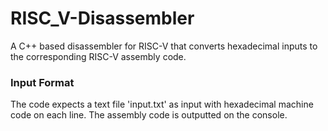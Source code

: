 # RISC_V-Disassembler

A C++ based disassembler for RISC-V that converts hexadecimal
inputs to the corresponding RISC-V assembly code.

### Input Format
The code expects a text file 'input.txt' as input with hexadecimal 
machine code on each line.
The assembly code is outputted on the console.
